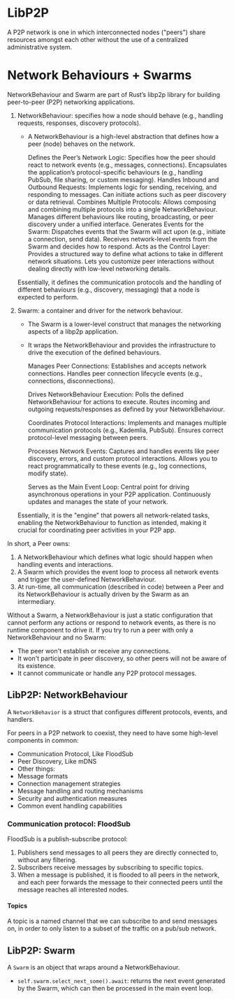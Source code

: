 # LibP2P

A P2P network is one in which interconnected nodes ("peers") share resources amongst each other without the use of a centralized administrative system.

# Network Behaviours + Swarms

NetworkBehaviour and Swarm are part of Rust’s libp2p library for building peer-to-peer (P2P) networking applications.

1. NetworkBehaviour: specifies how a node should behave (e.g., handling requests, responses, discovery protocols).

   - A NetworkBehaviour is a high-level abstraction that defines how a peer (node) behaves on the network.

      Defines the Peer’s Network Logic:
         Specifies how the peer should react to network events (e.g., messages, connections).
         Encapsulates the application’s protocol-specific behaviours (e.g., handling PubSub, file sharing, or custom messaging).
      Handles Inbound and Outbound Requests:
         Implements logic for sending, receiving, and responding to messages.
         Can initiate actions such as peer discovery or data retrieval.
      Combines Multiple Protocols:
         Allows composing and combining multiple protocols into a single NetworkBehaviour.
         Manages different behaviours like routing, broadcasting, or peer discovery under a unified interface.
      Generates Events for the Swarm:
         Dispatches events that the Swarm will act upon (e.g., initiate a connection, send data).
         Receives network-level events from the Swarm and decides how to respond.
      Acts as the Control Layer:
         Provides a structured way to define what actions to take in different network situations.
         Lets you customize peer interactions without dealing directly with low-level networking details.

   Essentially, it defines the communication protocols and the handling of different behaviours (e.g., discovery, messaging) that a node is expected to perform.

2. Swarm: a container and driver for the network behaviour.

   - The Swarm is a lower-level construct that manages the networking aspects of a libp2p application.
   - It wraps the NetworkBehaviour and provides the infrastructure to drive the execution of the defined behaviours.

      Manages Peer Connections:
         Establishes and accepts network connections.
         Handles peer connection lifecycle events (e.g., connections, disconnections).

      Drives NetworkBehaviour Execution:
         Polls the defined NetworkBehaviour for actions to execute.
         Routes incoming and outgoing requests/responses as defined by your NetworkBehaviour.

      Coordinates Protocol Interactions:
         Implements and manages multiple communication protocols (e.g., Kademlia, PubSub).
         Ensures correct protocol-level messaging between peers.

      Processes Network Events:
         Captures and handles events like peer discovery, errors, and custom protocol interactions.
         Allows you to react programmatically to these events (e.g., log connections, modify state).

      Serves as the Main Event Loop:
         Central point for driving asynchronous operations in your P2P application.
         Continuously updates and manages the state of your network.

   Essentially, it is the "engine" that powers all network-related tasks, enabling the NetworkBehaviour to function as intended, making it crucial for coordinating peer activities in your P2P app.

In short, a Peer owns:
   1. A NetworkBehaviour which defines what logic should happen when handling events and interactions.
   2. A Swarm which provides the event loop to process all network events and trigger the user-defined NetworkBehaviour.
   3. At run-time, all communication (described in code) between a Peer and its NetworkBehaviour is actually driven by the Swarm as an intermediary.

Without a Swarm, a NetworkBehaviour is just a static configuration that cannot perform any actions or respond to network events, as there is no runtime component to drive it. If you try to run a peer with only a NetworkBehaviour and no Swarm:
   - The peer won't establish or receive any connections.
   - It won't participate in peer discovery, so other peers will not be aware of its existence.
   - It cannot communicate or handle any P2P protocol messages.

## LibP2P: NetworkBehaviour

A `NetworkBehavior` is a struct that configures different protocols, events, and handlers.

For peers in a P2P network to coexist, they need to have some high-level components in common:
 - Communication Protocol, Like FloodSub
 - Peer Discovery, Like mDNS
 - Other things:
  - Message formats
  - Connection management strategies
  - Message handling and routing mechanisms
  - Security and authentication measures
  - Common event handling capabilities

### Communication protocol: FloodSub

FloodSub is a publish-subscribe protocol:
1. Publishers send messages to all peers they are directly connected to, without any filtering.
2. Subscribers receive messages by subscribing to specific topics.
3. When a message is published, it is flooded to all peers in the network, and
  each peer forwards the message to their connected peers until the message reaches all interested nodes.

#### Topics
A topic is a named channel that we can subscribe to and send messages on, in order to only listen to a subset of the traffic on a pub/sub network.


## LibP2P: Swarm

A `Swarm` is an object that wraps around a NetworkBehaviour.

- `self.swarm.select_next_some().await`: returns the next event generated by the Swarm, which can then be processed in the main event loop.